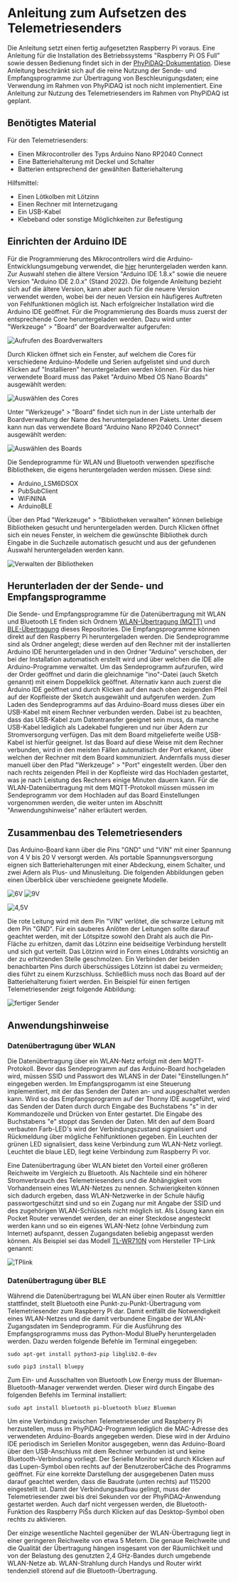 # Anleitung zum Aufsetzen des Telemetriesenders

Die Anleitung setzt einen fertig aufgesetzten Raspberry Pi voraus. Eine Anleitung für die Installation 
des Betriebssystems "Raspberry Pi OS Full" sowie dessen Bedienung findet sich in der 
[PhyPiDAQ-Dokumentation](https://github.com/GuenterQuast/PhyPiDAQ/blob/master/Dokumentation.md#31-wie-setze-ich-den-raspberry-pi-auf-).
Diese Anleitung beschränkt sich auf die reine Nutzung der Sende- und Empfangsprogramme zur Übertragung von Beschleunigungsdaten; 
eine Verwendung im Rahmen von PhyPiDAQ ist noch nicht implementiert. Eine Anleitung zur Nutzung des Telemetriesenders im Rahmen von PhyPiDAQ ist geplant.

## Benötigtes Material

Für den Telemetriesenders:
* Einen Mikrocontroller des Typs Arduino Nano RP2040 Connect
* Eine Batteriehalterung mit Deckel und Schalter
* Batterien entsprechend der gewählten Batteriehalterung

Hilfsmittel:
* Einen Lötkolben mit Lötzinn
* Einen Rechner mit Internetzugang
* Ein USB-Kabel
* Klebeband oder sonstige Möglichkeiten zur Befestigung

## Einrichten der Arduino IDE

Für die Programmierung des Mikrocontrollers wird die Arduino-Entwicklungsumgebung
verwendet, die [hier](https://www.arduino.cc/en/software) heruntergeladen werden kann. 
Zur Auswahl stehen die ältere Version "Arduino IDE 1.8.x" sowie die neuere
Version "Arduino IDE 2.0.x" (Stand 2022). Die folgende Anleitung bezieht sich auf die
ältere Version, kann aber auch für die neuere Version verwendet werden, wobei bei der
neuen Version ein häufigeres Auftreten von Fehlfunktionen möglich ist. Nach erfolgreicher
Installation wird die Arduino IDE geöffnet. Für die Programmierung des Boards muss zuerst der 
entsprechende Core heruntergeladen werden. Dazu wird unter "Werkzeuge" > "Board" der Boardverwalter aufgerufen:

![Aufrufen des Boardverwalters](https://github.com/PhilippEckerle/PhyPiDAQ-Telemetriesender/blob/main/Bilder/Boardverwalter.png)

Durch Klicken öffnet sich ein Fenster, auf welchem die Cores für verschiedene Arduino-Modelle und 
Serien aufgelistet sind und durch Klicken auf "Installieren" heruntergeladen werden können. 
Für das hier verwendete Board muss das Paket "Arduino Mbed OS Nano Boards" ausgewählt werden:

![Auswählen des Cores](https://github.com/PhilippEckerle/PhyPiDAQ-Telemetriesender/blob/main/Bilder/Core%20ausw%C3%A4hlen.png)

Unter "Werkzeuge" > "Board" findet sich nun in der Liste unterhalb der Boardverwaltung
der Name des heruntergeladenen Pakets. Unter diesem kann nun das verwendete Board
"Arduino Nano RP2040 Connect" ausgewählt werden:

![Auswählen des Boards](https://github.com/PhilippEckerle/PhyPiDAQ-Telemetriesender/blob/main/Bilder/Board%20ausw%C3%A4hlen.png)

Die Sendeprogramme für WLAN und Bluetooth verwenden spezifische Bibliotheken, die
eigens heruntergeladen werden müssen. Diese sind:

* Arduino_LSM6DSOX
* PubSubClient
* WiFiNINA
* ArduinoBLE

Über den Pfad "Werkzeuge" > "Bibliotheken verwalten" können beliebige Bibliotheken
gesucht und heruntergeladen werden. Durch Klicken öffnet sich ein neues
Fenster, in welchem die gewünschte Bibliothek durch Eingabe in die Suchzeile automatisch
gesucht und aus der gefundenen Auswahl heruntergeladen werden kann.

![Verwalten der Bibliotheken](https://github.com/PhilippEckerle/PhyPiDAQ-Telemetriesender/blob/main/Bilder/Bibliotheken%20verwalten.png)

## Herunterladen der der Sende- und Empfangsprogramme

Die Sende- und Empfangsprogramme für die Datenübertragung mit WLAN und Bluetooth LE finden 
sich Ordnern [WLAN-Übertragung (MQTT)](https://github.com/PhilippEckerle/PhyPiDAQ-Telemetriesender/tree/main/WLAN-%C3%9Cbertragung%20(MQTT)) 
und [BLE-Übertragung](https://github.com/PhilippEckerle/PhyPiDAQ-Telemetriesender/tree/main/BLE-%C3%9Cbertragung) dieses Repositories. 
Die Empfangsprogramme können direkt auf den Raspberry Pi heruntergeladen werden. Die 
Sendeprogramme sind als Ordner angelegt; diese werden auf den Rechner mit der installierten
Arduino IDE heruntergeladen und in den Ordner "Arduino" verschoben, der bei der Installation
automatisch erstellt wird und über welchen die IDE alle Arduino-Programme verwaltet. Um das
Sendeprogramm aufzurufen, wird der Order geöffnet und darin die gleichnamige "ino"-Datei 
(auch Sketch genannt) mit einem Doppelklick geöffnet. Alternativ kann auch zuerst die Arduino 
IDE geöffnet und durch Klicken auf den nach oben zeigenden Pfeil auf der Kopfleiste der Sketch 
ausgewählt und aufgerufen werden. Zum Laden des Sendeprogramms auf das Arduino-Board muss 
dieses über ein USB-Kabel mit einem Rechner verbunden werden. Dabei ist zu beachten, dass das 
USB-Kabel zum Datentransfer geeignet sein muss, da manche USB-Kabel lediglich als Ladekabel 
fungieren und nur über Adern zur Stromversorgung verfügen. Das mit dem Board mitgelieferte 
weiße USB-Kabel ist hierfür geeignet. Ist das Board auf diese Weise mit dem Rechner verbunden, 
wird in den meisten Fällen automatisch der Port erkannt, über welchen der Rechner mit dem 
Board kommuniziert. Andernfalls muss dieser manuell über den Pfad "Werkzeuge" > "Port" 
eingestellt werden. Über den nach rechts zeigenden Pfeil in der Kopfleiste wird das Hochladen gestartet,
was je nach Leistung des Rechners einige Minuten dauern kann. Für die WLAN-Datenübertragung
mit dem MQTT-Protokoll müssen müssen im Sendeprogramm vor dem Hochladen auf das Board 
Einstellungen vorgenommen werden, die weiter unten im Abschnitt "Anwendungshinweise" näher
erläutert werden.

## Zusammenbau des Telemetriesenders

Das Arduino-Board kann über die Pins "GND" und "VIN" mit einer Spannung von 4 V bis
20 V versorgt werden. Als portable Spannungsversorgung eignen sich
Batteriehalterungen mit einer Abdeckung, einem Schalter, und zwei Adern als Plus- und
Minusleitung. Die folgenden Abbildungen geben einen Überblick über verschiedene
geeignete Modelle.

![6V](https://github.com/PhilippEckerle/PhyPiDAQ-Telemetriesender/blob/main/Bilder/6%20V.jpg "Batteriehalterung für 6 V")
![9V](https://github.com/PhilippEckerle/PhyPiDAQ-Telemetriesender/blob/main/Bilder/9%20V.jpg)

![4,5V](https://github.com/PhilippEckerle/PhyPiDAQ-Telemetriesender/blob/main/Bilder/4%2C5%20V.png "Batteriehalterung für 4,5 V") 

Die rote Leitung wird mit dem Pin "VIN" verlötet, die schwarze Leitung mit dem Pin
"GND". Für ein sauberes Anlöten der Leitungen sollte darauf geachtet werden, mit der
Lötspitze sowohl den Draht als auch die Pin-Fläche zu erhitzen, damit das Lötzinn eine
beidseitige Verbindung herstellt und sich gut verteilt. Das Lötzinn wird in Form eines
Lötdrahts vorsichtig an der zu erhitzenden Stelle geschmolzen. Ein Verbinden der beiden
benachbarten Pins durch überschüssiges Lötzinn ist dabei zu vermeiden; dies führt zu
einem Kurzschluss. Schließlich muss noch das Board auf der Batteriehalterung fixiert 
werden. Ein Beispiel für einen fertigen Telemetriesender zeigt folgende 
Abbildung:

![fertiger Sender](https://github.com/PhilippEckerle/PhyPiDAQ-Telemetriesender/blob/main/Bilder/fertiger%20Sender.jpg)

## Anwendungshinweise
### Datenübertragung über WLAN

Die Datenübertragung über ein WLAN-Netz erfolgt mit dem MQTT-Protokoll. Bevor das
Sendeprogramm auf das Arduino-Board hochgeladen wird, müssen SSID und Passwort des 
WLANS in der Datei "Einstellungen.h" eingegeben werden. Im Empfangsprogamm ist eine 
Steuerung implementiert, mit der das Senden der Daten an- und ausgeschaltet werden 
kann. Wird so das Empfangsprogramm auf der Thonny IDE ausgeführt, wird das Senden der 
Daten durch durch Eingabe des Buchstabens "s" in der Kommandozeile und Drücken von 
Enter gestartet. Die Eingabe des Buchstabens "e" stoppt das Senden der Daten. Mit den
auf dem Board verbauten Farb-LED's wird der Verbindungszustand signalisiert und 
Rückmeldung über mögliche Fehlfunktionen gegeben. Ein Leuchten der grünen LED signalisiert, 
dass keine Verbindung zum WLAN-Netz vorliegt. Leuchtet die blaue LED, liegt keine 
Verbindung zum Raspberry Pi vor. 

Eine Datenübertragung über WLAN bietet den Vorteil einer größeren Reichweite im 
Vergleich zu Bluetooth. Als Nachteile sind ein höherer Stromverbrauch des Telemetriesenders
und die Abhängigkeit vom Vorhandensein eines WLAN-Netzes zu nennen. Schwierigkeiten
können sich dadurch ergeben, dass WLAN-Netzwerke in der Schule häufig passwortgeschützt
sind und so ein Zugang nur mit Angabe der SSID und des zugehörigen WLAN-Schlüssels
nicht möglich ist. Als Lösung kann ein Pocket Router verwendet werden, der an einer
Steckdose angesteckt werden kann und so ein eigenes WLAN-Netz (ohne Verbindung zum
Internet) aufspannt, dessen Zugangsdaten beliebig angepasst werden können. Als Beispiel
sei das Modell [TL-WR710N](https://www.tp-link.com/de/home-networking/wifi-router/tl-wr710n/) 
vom Hersteller TP-Link genannt:

![TPlink](https://github.com/PhilippEckerle/PhyPiDAQ-Telemetriesender/blob/main/Bilder/TP-Link.jpg)

### Datenübertragung über BLE
Während die Datenübertragung bei WLAN über einen Router als Vermittler stattfindet,
stellt Bluetooth eine Punkt-zu-Punkt-Übertragung vom Telemetriesender zum Raspberry
Pi dar. Damit entfällt die Notwendigkeit eines WLAN-Netzes und die damit verbundene
Eingabe der WLAN-Zugangsdaten im Sendeprogramm. Für die Ausführung des Empfangsprogramms
muss das Python-Modul BluePy heruntergeladen werden. Dazu werden folgende Befehle im 
Terminal eingegeben:

``sudo apt-get install python3-pip libglib2.0-dev``

``sudo pip3 install bluepy``

Zum Ein- und Ausschalten von Bluetooth Low Energy muss der Blueman-Bluetooth-Manager
verwendet werden. Dieser wird durch Eingabe des folgenden Befehls im Terminal installiert:

``sudo apt install bluetooth pi-bluetooth bluez Blueman``

Um eine Verbindung zwischen 
Telemetriesender und Raspberry Pi herzustellen, muss im PhyPiDAQ-Programm lediglich
die MAC-Adresse des verwendeten Arduino-Boards angegeben werden. Diese wird in
der Arduino IDE periodisch im Seriellen Monitor ausgegeben, wenn das Arduino-Board
über den USB-Anschluss mit dem Rechner verbunden ist und keine Bluetooth-Verbindung
vorliegt. Der Serielle Monitor wird durch Klicken auf das Lupen-Symbol oben rechts
auf der BenutzeroberĆäche des Programms geöffnet. Für eine korrekte Darstellung der
ausgegebenen Daten muss darauf geachtet werden, dass die Baudrate (unten rechts) auf
115200 eingestellt ist. Damit der Verbindungsaufbau gelingt, muss der Telemetriesender
zwei bis drei Sekunden vor der PhyPiDAQ-Anwendung gestartet werden. Auch darf
nicht vergessen werden, die Bluetooth-Funktion des Raspberry PiŠs durch Klicken auf das
Desktop-Symbol oben rechts zu aktivieren.

Der einzige wesentliche Nachteil gegenüber der WLAN-Übertragung liegt in einer geringeren
Reichweite von etwa 5 Metern. Die genaue Reichweite und die Qualität der Übertragung
hängen insgesamt von der Räumlichkeit und von der Belastung des genutzten 2,4 GHz-Bandes 
durch umgebende WLAN-Netze ab. WLAN-Strahlung durch Handys und Router
wirkt tendenziell störend auf die Bluetooth-Übertragung.
